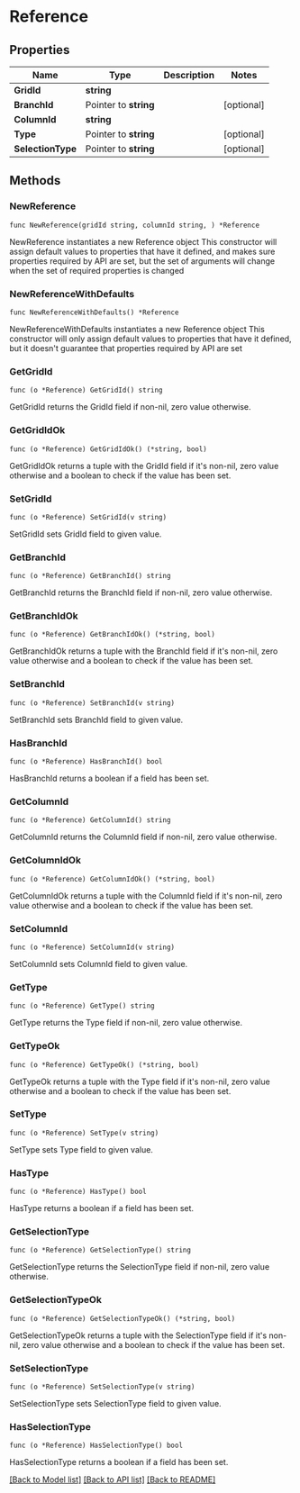 # Reference

## Properties

Name | Type | Description | Notes
------------ | ------------- | ------------- | -------------
**GridId** | **string** |  | 
**BranchId** | Pointer to **string** |  | [optional] 
**ColumnId** | **string** |  | 
**Type** | Pointer to **string** |  | [optional] 
**SelectionType** | Pointer to **string** |  | [optional] 

## Methods

### NewReference

`func NewReference(gridId string, columnId string, ) *Reference`

NewReference instantiates a new Reference object
This constructor will assign default values to properties that have it defined,
and makes sure properties required by API are set, but the set of arguments
will change when the set of required properties is changed

### NewReferenceWithDefaults

`func NewReferenceWithDefaults() *Reference`

NewReferenceWithDefaults instantiates a new Reference object
This constructor will only assign default values to properties that have it defined,
but it doesn't guarantee that properties required by API are set

### GetGridId

`func (o *Reference) GetGridId() string`

GetGridId returns the GridId field if non-nil, zero value otherwise.

### GetGridIdOk

`func (o *Reference) GetGridIdOk() (*string, bool)`

GetGridIdOk returns a tuple with the GridId field if it's non-nil, zero value otherwise
and a boolean to check if the value has been set.

### SetGridId

`func (o *Reference) SetGridId(v string)`

SetGridId sets GridId field to given value.


### GetBranchId

`func (o *Reference) GetBranchId() string`

GetBranchId returns the BranchId field if non-nil, zero value otherwise.

### GetBranchIdOk

`func (o *Reference) GetBranchIdOk() (*string, bool)`

GetBranchIdOk returns a tuple with the BranchId field if it's non-nil, zero value otherwise
and a boolean to check if the value has been set.

### SetBranchId

`func (o *Reference) SetBranchId(v string)`

SetBranchId sets BranchId field to given value.

### HasBranchId

`func (o *Reference) HasBranchId() bool`

HasBranchId returns a boolean if a field has been set.

### GetColumnId

`func (o *Reference) GetColumnId() string`

GetColumnId returns the ColumnId field if non-nil, zero value otherwise.

### GetColumnIdOk

`func (o *Reference) GetColumnIdOk() (*string, bool)`

GetColumnIdOk returns a tuple with the ColumnId field if it's non-nil, zero value otherwise
and a boolean to check if the value has been set.

### SetColumnId

`func (o *Reference) SetColumnId(v string)`

SetColumnId sets ColumnId field to given value.


### GetType

`func (o *Reference) GetType() string`

GetType returns the Type field if non-nil, zero value otherwise.

### GetTypeOk

`func (o *Reference) GetTypeOk() (*string, bool)`

GetTypeOk returns a tuple with the Type field if it's non-nil, zero value otherwise
and a boolean to check if the value has been set.

### SetType

`func (o *Reference) SetType(v string)`

SetType sets Type field to given value.

### HasType

`func (o *Reference) HasType() bool`

HasType returns a boolean if a field has been set.

### GetSelectionType

`func (o *Reference) GetSelectionType() string`

GetSelectionType returns the SelectionType field if non-nil, zero value otherwise.

### GetSelectionTypeOk

`func (o *Reference) GetSelectionTypeOk() (*string, bool)`

GetSelectionTypeOk returns a tuple with the SelectionType field if it's non-nil, zero value otherwise
and a boolean to check if the value has been set.

### SetSelectionType

`func (o *Reference) SetSelectionType(v string)`

SetSelectionType sets SelectionType field to given value.

### HasSelectionType

`func (o *Reference) HasSelectionType() bool`

HasSelectionType returns a boolean if a field has been set.


[[Back to Model list]](../README.md#documentation-for-models) [[Back to API list]](../README.md#documentation-for-api-endpoints) [[Back to README]](../README.md)


